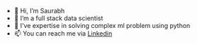 - 👋 Hi, I’m Saurabh
- 👀 I’m a full stack data scientist
- 🌱 I've expertise in solving complex ml problem using python
- 📫 You can reach me via [Linkedin](https://www.linkedin.com/in/gsaurabh98/)

<!---
gsaurabh98/gsaurabh98 is a ✨ special ✨ repository because its `README.md` (this file) appears on your GitHub profile.
You can click the Preview link to take a look at your changes.
--->
